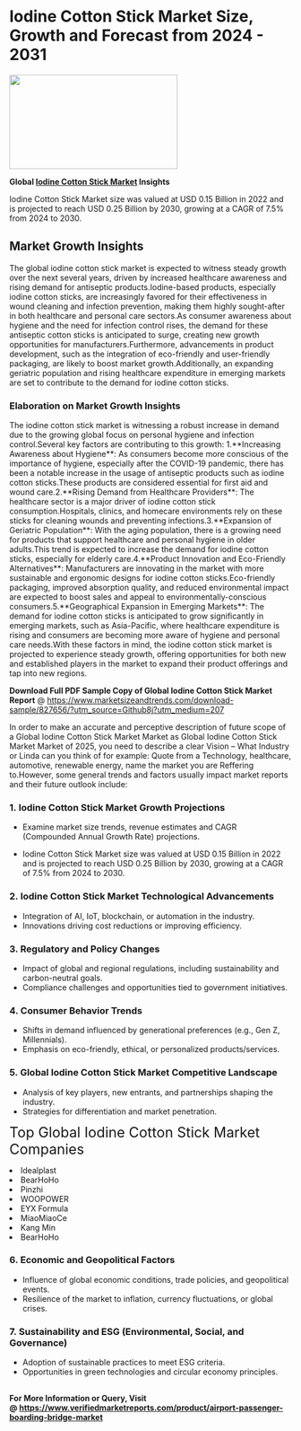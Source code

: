 <H1>Iodine Cotton Stick Market Size, Growth and Forecast from 2024 - 2031</H1><img class="aligncenter size-medium wp-image-584254" src="https://thirdeyenews.in/wp-content/uploads/2024/09/Global-Market-Research-300x168.jpeg" alt="" width="300" height="168" /><p><strong>Global&nbsp;<a href="https://www.marketsizeandtrends.com/download-sample/827656/?utm_source=Github8j?utm_medium=207">Iodine Cotton Stick Market</a> Insights</strong></p><p>Iodine Cotton Stick Market size was valued at USD 0.15 Billion in 2022 and is projected to reach USD 0.25 Billion by 2030, growing at a CAGR of 7.5% from 2024 to 2030.</p><p><h2>Market Growth Insights</h2> The global iodine cotton stick market is expected to witness steady growth over the next several years, driven by increased healthcare awareness and rising demand for antiseptic products.Iodine-based products, especially iodine cotton sticks, are increasingly favored for their effectiveness in wound cleaning and infection prevention, making them highly sought-after in both healthcare and personal care sectors.As consumer awareness about hygiene and the need for infection control rises, the demand for these antiseptic cotton sticks is anticipated to surge, creating new growth opportunities for manufacturers.Furthermore, advancements in product development, such as the integration of eco-friendly and user-friendly packaging, are likely to boost market growth.Additionally, an expanding geriatric population and rising healthcare expenditure in emerging markets are set to contribute to the demand for iodine cotton sticks.<h3>Elaboration on Market Growth Insights</h3> The iodine cotton stick market is witnessing a robust increase in demand due to the growing global focus on personal hygiene and infection control.Several key factors are contributing to this growth: 1.**Increasing Awareness about Hygiene**: As consumers become more conscious of the importance of hygiene, especially after the COVID-19 pandemic, there has been a notable increase in the usage of antiseptic products such as iodine cotton sticks.These products are considered essential for first aid and wound care.2.**Rising Demand from Healthcare Providers**: The healthcare sector is a major driver of iodine cotton stick consumption.Hospitals, clinics, and homecare environments rely on these sticks for cleaning wounds and preventing infections.3.**Expansion of Geriatric Population**: With the aging population, there is a growing need for products that support healthcare and personal hygiene in older adults.This trend is expected to increase the demand for iodine cotton sticks, especially for elderly care.4.**Product Innovation and Eco-Friendly Alternatives**: Manufacturers are innovating in the market with more sustainable and ergonomic designs for iodine cotton sticks.Eco-friendly packaging, improved absorption quality, and reduced environmental impact are expected to boost sales and appeal to environmentally-conscious consumers.5.**Geographical Expansion in Emerging Markets**: The demand for iodine cotton sticks is anticipated to grow significantly in emerging markets, such as Asia-Pacific, where healthcare expenditure is rising and consumers are becoming more aware of hygiene and personal care needs.With these factors in mind, the iodine cotton stick market is projected to experience steady growth, offering opportunities for both new and established players in the market to expand their product offerings and tap into new regions.<p><span class=""><strong>Download Full PDF Sample Copy of Global Iodine Cotton Stick Market Report</strong> @ <a href="https://www.marketsizeandtrends.com/download-sample/827656/?utm_source=Github8j?utm_medium=207" target="_blank">https://www.marketsizeandtrends.com/download-sample/827656/?utm_source=Github8j?utm_medium=207</a></span></p><p>In order to make an accurate and perceptive description of future scope of a Global&nbsp;Iodine Cotton Stick Market Market as Global&nbsp;Iodine Cotton Stick Market Market of 2025, you need to describe a clear Vision &ndash; What Industry or Linda can you think of for example: Quote from a Technology, healthcare, automotive, renewable energy, name the market you are Reffering to.However, some general trends and factors usually impact market reports and their future outlook include:</p><h3>1.&nbsp;<strong>Iodine Cotton Stick Market Growth Projections</strong></h3><ul><li>Examine market size trends, revenue estimates and CAGR (Compounded Annual Growth Rate) projections.</li><li><p>Iodine Cotton Stick Market size was valued at USD 0.15 Billion in 2022 and is projected to reach USD 0.25 Billion by 2030, growing at a CAGR of 7.5% from 2024 to 2030.</p></li></ul><h3>2.&nbsp;<strong>Iodine Cotton Stick Market Technological Advancements</strong></h3><ul><li>Integration of AI, IoT, blockchain, or automation in the industry.</li><li>Innovations driving cost reductions or improving efficiency.</li></ul><h3>3.&nbsp;<strong>Regulatory and Policy Changes</strong></h3><ul><li>Impact of global and regional regulations, including sustainability and carbon-neutral goals.</li><li>Compliance challenges and opportunities tied to government initiatives.</li></ul><h3>4.&nbsp;<strong>Consumer Behavior Trends</strong></h3><ul><li>Shifts in demand influenced by generational preferences (e.g., Gen Z, Millennials).</li><li>Emphasis on eco-friendly, ethical, or personalized products/services.</li></ul><h3>5.&nbsp;<strong>Global Iodine Cotton Stick Market Competitive Landscape</strong></h3><ul><li>Analysis of key players, new entrants, and partnerships shaping the industry.</li><li>Strategies for differentiation and market penetration.</li></ul><p data-pm-slice="1 1 []"><span style="color: inherit; font-family: inherit; font-size: 25px;">Top Global Iodine Cotton Stick Market Companies</span></p><div class="" data-test-id=""><p><li>Idealplast</li><li> BearHoHo</li><li> Pinzhi</li><li> WOOPOWER</li><li> EYX Formula</li><li> MiaoMiaoCe</li><li> Kang Min</li><li> BearHoHo</li></p></div><h3>6.&nbsp;<strong>Economic and Geopolitical Factors</strong></h3><ul><li>Influence of global economic conditions, trade policies, and geopolitical events.</li><li>Resilience of the market to inflation, currency fluctuations, or global crises.</li></ul><h3>7.&nbsp;<strong>Sustainability and ESG (Environmental, Social, and Governance)</strong></h3><ul><li>Adoption of sustainable practices to meet ESG criteria.</li><li>Opportunities in green technologies and circular economy principles.</li></ul><h2><strong style="font-size: 14px;">For More Information or Query, Visit @&nbsp;</strong><a style="background-color: #ffffff; font-size: 14px;" href="https://www.marketsizeandtrends.com/report/iodine-cotton-stick-market/" target="_blank">https://www.verifiedmarketreports.com/product/airport-passenger-boarding-bridge-market</a></h2>